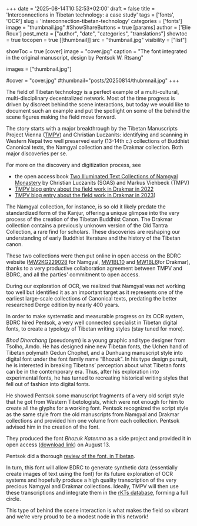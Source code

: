 +++
date = '2025-08-14T10:52:53+02:00'
draft = false
title = 'Interconnections in Tibetan technology: a case study'
tags = ['fonts', 'OCR']
slug = 'interconnection-tibetan-technology'
categories = ['fonts']
image = "thumbnail.jpg"
#ShowShareButtons = true
[params]
  author = ['Elie Roux']
  post_meta = ["author", "date", "categories", "translations"]
  showtoc = true
  tocopen = true
[[thumbnail]]
  src = "thumbnail.jpg"
  visibility = ["list"]

showToc = true
[cover]
    image = "cover.jpg"
    caption = "The font integrated in the original manuscript, design by Pentsok W. Rtsang"

images = ["thumbnail.jpg"]

#cover = "cover.jpg"
#thumbnail="posts/20250814/thubmnail.jpg"
+++

The field of Tibetan technology is a perfect example of a multi-cultural, multi-disciplinary decentralized network. Most of the time progress is driven by discreet behind the scene interactions, but today we would like to document such an example and put the spotlight on some of the behind the scene figures making the field move forward.

The story starts with a major breakthrough by the Tibetan Manuscripts Project Vienna ([TMPV](https://tmpv.univie.ac.at/)) and Christian Luczanits: identifying and scanning in Western Nepal two well preserved early (13-14th c.) collections of Buddhist Canonical texts, the Namgyal collection and the Drakmar collection. Both major discoveries per se.

For more on the discovery and digitization process, see
- the open access book [Two Illuminated Text Collections of Namgyal Monastery](https://eprints.soas.ac.uk/35956/) by Christian Luczanits (SOAS) and Markus Viehbeck (TMPV)
- [TMPV blog entry about the field work in Drakmar in 2022](https://tmpv.univie.ac.at/2022-drakmar-lower-dolpo)
- [TMPV blog entry about the field work in Drakmar in 2023](https://tmpv.univie.ac.at/2023-drakmar-ghagar-lower-dolpo))

The Namgyal collection, for instance, is so old it likely predate the standardized form of the Kanjur, offering a unique glimpse into the very process of the creation of the Tibetan Buddhist Canon. The Drakmar collection contains a previously unknown version of the Old Tantra Collection, a rare find for scholars. These discoveries are reshaping our understanding of early Buddhist literature and the history of the Tibetan canon.

These two collections were then put online in open access on the BDRC website ([MW2KG229028](https://purl.bdrc.io/resource/MW2KG229028) for Namgyal, [MW1BL10](https://purl.bdrc.io/resource/MW1BL10) and [MW1BL6](https://purl.bdrc.io/resource/MW1BL6)for Drakmar), thanks to a very productive collaboration agreement between TMPV and BDRC, and all the parties' commitment to open access.

During our exploration of OCR, we realized that Namgyal was not working too well but identified it as an important target as it represents one of the earliest large-scale collections of Canonical texts, predating the better researched Derge edition by nearly 400 years.

In order to make systematic and measurable progress on its OCR system, BDRC hired Pentsok, a very well connected specialist in Tibetan digital fonts, to create a typology of Tibetan writing styles (stay tuned for more).

*Bhod Dhorchang* (pseudonym) is a young graphic and type designer from Tsolho, Amdo. He has designed nine new Tibetan fonts, the Uchen hand of Tibetan polymath Gedun Chophel, and a Dunhuang manuscript style into digital font under the font family name “Bhozuk”. In his type design pursuit, he is interested in breaking Tibetans’ perception about what Tibetan fonts can be in the contemporary era. Thus, after his exploration into experimental fonts, he has turned to recreating historical writing styles that fell out of fashion into digital fonts. 

He showed Pentsok some manuscript fragments of a very old script style that he got from Western Tibetologists, which were not  enough for him to create all the glyphs for a working font. Pentsok recognized the script style as the same style from the old manuscripts from Namgyal and Drakmar collections and provided him one volume from each collection. Pentsok advised him in the creation of the font.

They produced the font *Bhozuk Katenma* as a side project and provided it in open access ([download link](https://github.com/OpenPecha/tibetan-fonts/tree/main/Unicode%20Font%20Families%20%26%20Typefaces/Bhod%20Dhorchang%20Type%20Foundery/Bhozuk%20Katenma)) on August 13.

Pentsok did a thorough [review of the font, in Tibetan](https://drive.google.com/file/d/1QChBwKCpxWtZhXlf7wSXyU_lTREcFdAV/view?usp=sharing).

In turn, this font will allow BDRC to generate synthetic data (essentially create images of text using the font) for its future exploration of OCR systems and hopefully produce a high quality transcription of the very precious Namgyal and Drakmar collections. Ideally, TMPV will then use these transcriptions and integrate them in the [rKTs database](http://www.rkts.org/), forming a full circle.

This type of behind the scene interaction is what makes the field so vibrant and we're very proud to be a modest node in this network!